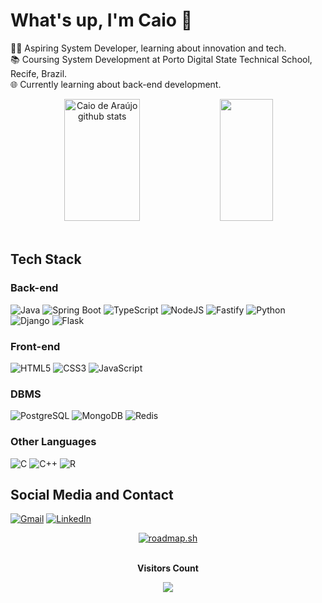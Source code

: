 # What's up, I'm Caio 👋
👨‍💻 Aspiring System Developer, learning about innovation and tech.<br/>
📚 Coursing System Development at Porto Digital State Technical School, Recife, Brazil.<br/>
🌐 Currently learning about back-end development.<br/>



<div align="center">  
  <img width="49%" height="195px" src="https://github-readme-stats.vercel.app/api?username=caiotdearaujo&show_icons=true&count_private=true&hide_border=true&title_color=00bfbf&icon_color=00bfbf&text_color=c9d1d9&bg_color=0d1117" alt="Caio de Araújo github stats" />
  <img width="41%" height="195px" src="https://github-readme-stats.vercel.app/api/top-langs/?username=caiotdearaujo&layout=compact&hide_border=true&title_color=00bfbf&text_color=00bfbf&bg_color=0d1117" />
</div><br>

## Tech Stack

### Back-end
![Java](https://img.shields.io/badge/Java-007396?style=for-the-badge&logo=openjdk&logoColor=white)
![Spring Boot](https://img.shields.io/badge/Spring_Boot-6DB33F?style=for-the-badge&logo=spring-boot&logoColor=white)
![TypeScript](https://img.shields.io/badge/TypeScript-007ACC?style=for-the-badge&logo=typescript&logoColor=white)
![NodeJS](https://img.shields.io/badge/Node%20js-339933?style=for-the-badge&logo=nodedotjs&logoColor=white)
![Fastify](https://img.shields.io/badge/fastify-202020?style=for-the-badge&logo=fastify&logoColor=white)
![Python](https://img.shields.io/badge/Python-FFD43B?style=for-the-badge&logo=python&logoColor=blue)
![Django](https://img.shields.io/badge/Django-092E20?style=for-the-badge&logo=django&logoColor=gree)
![Flask](https://img.shields.io/badge/Flask-000000?style=for-the-badge&logo=flask&logoColor=white)

### Front-end
![HTML5](https://img.shields.io/badge/HTML5-E34F26?style=for-the-badge&logo=html5&logoColor=white)
![CSS3](https://img.shields.io/badge/CSS3-1572B6?style=for-the-badge&logo=css3&logoColor=white)
![JavaScript](https://img.shields.io/badge/JavaScript-323330?style=for-the-badge&logo=javascript&logoColor=F7DF1E)

### DBMS
![PostgreSQL](https://img.shields.io/badge/PostgreSQL-316192?style=for-the-badge&logo=postgresql&logoColor=white)
![MongoDB](https://img.shields.io/badge/MongoDB-4EA94B?style=for-the-badge&logo=mongodb&logoColor=white)
![Redis](https://img.shields.io/badge/redis-%23DD0031.svg?&style=for-the-badge&logo=redis&logoColor=white)

### Other Languages
![C](https://img.shields.io/badge/C-00599C?style=for-the-badge&logo=c&logoColor=white)
![C++](https://img.shields.io/badge/C%2B%2B-00599C?style=for-the-badge&logo=c%2B%2B&logoColor=white)
![R](https://img.shields.io/badge/R-276DC3?style=for-the-badge&logo=r&logoColor=white)

## Social Media and Contact
[![Gmail](https://img.shields.io/badge/Gmail-D14836?style=for-the-badge&logo=gmail&logoColor=white)](mailto:caiotdearaujo@gmail.com?subject=Hello!)
[![LinkedIn](https://img.shields.io/badge/linkedin-%230077B5.svg?style=for-the-badge&logo=linkedin&logoColor=white)](https://linkedin.com/in/caiotdearaujo)

<div align="center">
  <a href="https://roadmap.sh"><img src="https://roadmap.sh/card/tall/64a49656ec22530247ed902e?variant=dark&roadmaps=java%2Cspring-boot%2Cfull-stack%2Cbackend" alt="roadmap.sh"/></a>
</div>

<div align="center">
<br><p align="centre"><b>Visitors Count</b></p>  
<p align="center"><img align="center" src="https://profile-counter.glitch.me/{caiotdearaujo}/count.svg" /></p> 
<br></div>
